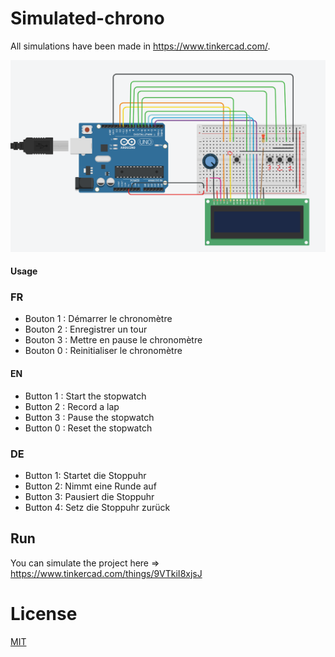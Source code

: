 # Simulated-chrono

All simulations have been made in https://www.tinkercad.com/.

![alt text](https://github.com/AsareelDadiouari/Simulated-chrono/blob/main/chrono_card.png?raw=true)

#### Usage
  ### FR
  * Bouton 1 : Démarrer le chronomètre
  * Bouton 2 : Enregistrer un tour
  * Bouton 3 : Mettre en pause le chronomètre
  * Bouton 0 : Reinitialiser le chronomètre
  
  #### EN
  * Button 1 : Start the stopwatch
  * Button 2 : Record a lap
  * Button 3 : Pause the stopwatch
  * Button 0 : Reset the stopwatch
  
  ### DE
  * Button 1: Startet die Stoppuhr
  * Button 2: Nimmt eine Runde auf 
  * Button 3: Pausiert die Stoppuhr
  * Button 4: Setz die Stoppuhr zurück 
## Run
You can simulate the project here => https://www.tinkercad.com/things/9VTkiI8xjsJ

# License
[MIT](https://choosealicense.com/licenses/mit/)
